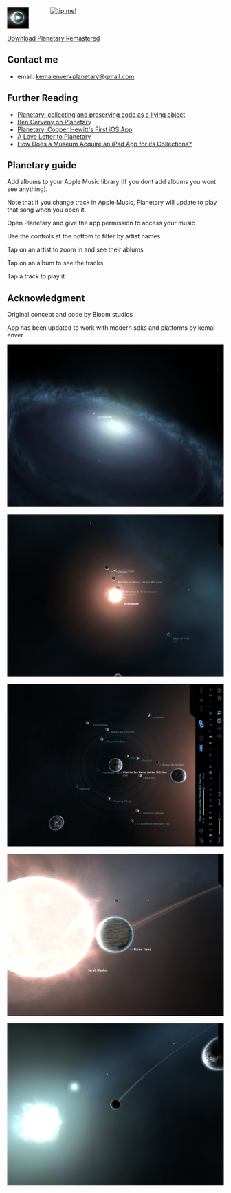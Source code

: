 <div style="display: flex; align-items: center; gap: 50px;">

  <img src="images/logo.webp" alt="Download Planetary" style="display: inline-flex; align-items: center; gap: 8px; text-decoration: none; color: black; font-family: sans-serif; height: 50px;">
  
  <a href="https://www.buymeacoffee.com/kemalenver" target="_blank">
    <img src="https://cdn.buymeacoffee.com/buttons/lato-green.png" alt="tip me!" style="height: 50px; display: block;">
  </a>
  
</div>

<a href="https://apps.apple.com/us/app/planetary-remastered/id1473561807?mt=8" target="_blank">Download Planetary Remastered</a>

## Contact me

* email: [kemalenver+planetary@gmail.com](kemalenver+planetary@gmail.com)

## Further Reading

* [Planetary: collecting and preserving code as a living object](https://www.cooperhewitt.org/2013/08/26/planetary-collecting-and-preserving-code-as-a-living-object)
* [Ben Cerveny on Planetary](https://www.cooperhewitt.org/2015/06/26/ben-cerveny-on-planetary/)
* [Planetary, Cooper Hewitt's First iOS App](https://www.cooperhewitt.org/2019/05/16/planetary-cooper-hewitts-first-ios-app/)
* [A Love Letter to Planetary](https://www.cooperhewitt.org/2022/02/16/a-love-letter-to-planetary/)
* [How Does a Museum Acquire an iPad App for its Collections?](https://www.smithsonianmag.com/smithsonian-institution/how-does-a-museum-acquire-an-ipad-app-for-its-collections-880301/)

## Planetary guide

Add albums to your Apple Music library (If you dont add albums you wont see anything).  

Note that if you change track in Apple Music, Planetary will update to play that song when you open it.

Open Planetary and give the app permission to access your music

Use the controls at the bottom to filter by artist names

Tap on an artist to zoom in and see their ablums

Tap on an album to see the tracks

Tap a track to play it

## Acknowledgment

Original concept and code by Bloom studios

App has been updated to work with modern sdks and platforms by kemal enver


![pretty planetary 1](images/1.PNG "Planetary so pretty 1")

![prett planetary 2](images/2.PNG "Planetary so pretty 2")

![pretty planetary 3](images/3.PNG "Planetary so pretty 3")

![pretty planetary 4](images/4.PNG "Planetary so pretty 4")

![pretty planetary 5](images/5.PNG "Planetary so pretty 5")


